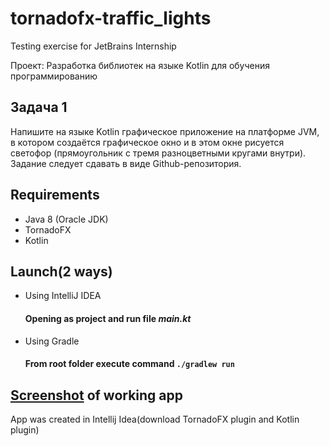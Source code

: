# tornadofx-traffic_lights
Testing exercise for JetBrains Internship

Проект: Разработка библиотек на языке Kotlin для обучения программированию

## Задача 1
Напишите на языке Kotlin графическое приложение на платформе JVM, в котором создаётся графическое окно и в этом окне рисуется светофор 
(прямоугольник с тремя разноцветными кругами внутри). Задание следует сдавать в виде Github-репозитория.

## Requirements
 - Java 8 (Oracle JDK)
 - TornadoFX
 - Kotlin

## Launch(2 ways)
* Using IntelliJ IDEA
    #### Opening as project and run file *main.kt*

* Using Gradle
    #### From root folder execute command `./gradlew run`

## [Screenshot](https://github.com/olli2017/tornadofx-traffic_lights/blob/master/Screenshot.png) of working app

App was created in Intellij Idea(download TornadoFX plugin and Kotlin plugin)
